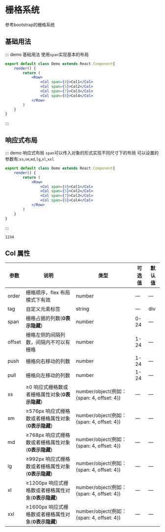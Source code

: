 # 栅格系统
参考bootstrap的栅格系统


## 基础用法
::: demo 基础用法
使用`span`实现基本的布局

```jsx
export default class Demo extends React.Component{
    render() {
        return (
            <Row>
                <Col span={4}>Col1</Col>
                <Col span={5}>Col2</Col>
                <Col span={7}>Col3</Col>
                <Col span={8}>Col4</Col>
            </Row>
        )
    }
}

```

:::

## 响应式布局
::: demo 响应式布局
`span`可以传入对象的形式实现不同尺寸下的布局
可以设置的参数有:`xs`,`sm`,`md`,`lg`,`xl`,`xxl`

```jsx
export default class Demo extends React.Component{
    render() {
        return (
            <Row>
                <Col span={4}>Col1</Col>
                <Col span={5}>Col2</Col>
                <Col span={7}>Col3</Col>
                <Col span={8}>Col4</Col>
            </Row>
        )
    }
}

```

:::

`1234`

## Col 属性

| 参数   | 说明                                   | 类型                                       | 可选值 | 默认值 |
| ------ | -------------------------------------- | ------------------------------------------ | ------ | ------ |
| order  | 栅格顺序，flex 布局模式下有效          | number                                     | —      | —      |
| tag    | 自定义元素标签                         | string                                     | —      | div    |
| span   | 栅格占据的列数(**0表示隐藏**)                        | number                                     | 0-24   | —      |
| offset | 栅格左侧的间隔列数，间隔内不可以有栅格 | number                                     | 1-24   | —      |
| push   | 栅格向右移动的列数                     | number                                     | 1-24   | —      |
| pull   | 栅格向左移动的列数                     | number                                     | 1-24   | —      |
| xs     | ≥0 响应式栅格数或者栅格属性对象(**0表示隐藏**)        | number/object(例如： {span: 4, offset: 4}) | —      | —      |
| sm     | ≥576px 响应式栅格数或者栅格属性对象(**0表示隐藏**)    | number/object(例如： {span: 4, offset: 4}) | —      | —      |
| md     | ≥768px 响应式栅格数或者栅格属性对象(**0表示隐藏**)    | number/object(例如： {span: 4, offset: 4}) | —      | —      |
| lg     | ≥992px 响应式栅格数或者栅格属性对象(**0表示隐藏**)   | number/object(例如： {span: 4, offset: 4}) | —      | —      |
| xl     | ≥1200px 响应式栅格数或者栅格属性对象(**0表示隐藏**)   | number/object(例如： {span: 4, offset: 4}) | —      | —      |
| xxl     | ≥1600px 响应式栅格数或者栅格属性对象(**0表示隐藏**)   | number/object(例如： {span: 4, offset: 4}) | —      | —      |
